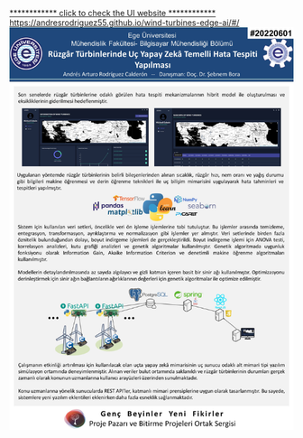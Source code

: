 <a href="https://andresrodriguez55.github.io/wind-turbines-edge-ai/#/" target="_blank">************ click to check the UI website ************</a>
<a href="https://andresrodriguez55.github.io/wind-turbines-edge-ai/#/" target="_blank">https://andresrodriguez55.github.io/wind-turbines-edge-ai/#/<a/>
![poster](./poster.jpg)
